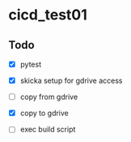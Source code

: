 # cicd_test01

## Todo

- [x] pytest
- [x] skicka setup for gdrive access
- [ ] copy from gdrive
- [x] copy to gdrive
- [ ] exec build script

